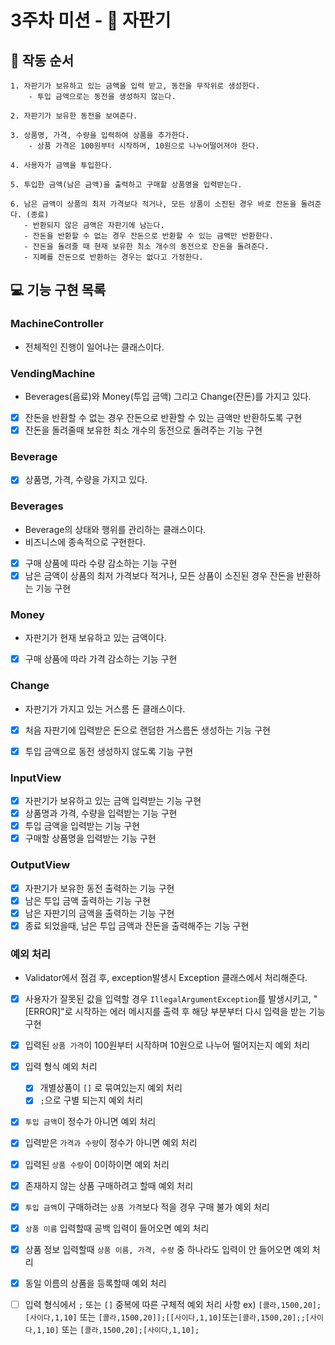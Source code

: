 # 3주차 미션 - 🧃 자판기

## 📢 작동 순서

```
1. 자판기가 보유하고 있는 금액을 입력 받고, 동전을 무작위로 생성한다.
    - 투입 금액으로는 동전을 생성하지 않는다.
     
2. 자판기가 보유한 동전을 보여준다.

3. 상품명, 가격, 수량을 입력하여 상품을 추가한다.
    - 상품 가격은 100원부터 시작하며, 10원으로 나누어떨어져야 한다.
  
4. 사용자가 금액을 투입한다.

5. 투입한 금액(남은 금액)을 출력하고 구매할 상품명을 입력받는다.

6. 남은 금액이 상품의 최저 가격보다 적거나, 모든 상품이 소진된 경우 바로 잔돈을 돌려준다. (종료)
   - 반환되지 않은 금액은 자판기에 남는다.
   - 잔돈을 반환할 수 없는 경우 잔돈으로 반환할 수 있는 금액만 반환한다.
   - 잔돈을 돌려줄 때 현재 보유한 최소 개수의 동전으로 잔돈을 돌려준다.
   - 지폐를 잔돈으로 반환하는 경우는 없다고 가정한다.
```

## 💻 기능 구현 목록

### MachineController

- 전체적인 진행이 일어나는 클래스이다.

### VendingMachine

- Beverages(음료)와 Money(투입 금액) 그리고 Change(잔돈)를 가지고 있다.
- [x] 잔돈을 반환할 수 없는 경우 잔돈으로 반환할 수 있는 금액만 반환하도록 구현
- [x] 잔돈을 돌려줄때 보유한 최소 개수의 동전으로 돌려주는 기능 구현

### Beverage

- [x] 상품명, 가격, 수량을 가지고 있다.

### Beverages

- Beverage의 상태와 행위를 관리하는 클래스이다.
- 비즈니스에 종속적으로 구현한다.
- [x] 구매 상품에 따라 수량 감소하는 기능 구현
- [x] 남은 금액이 상품의 최저 가격보다 적거나, 모든 상품이 소진된 경우 잔돈을 반환하는 기능 구현

### Money

- 자판기가 현재 보유하고 있는 금액이다.
- [x] 구매 상품에 따라 가격 감소하는 기능 구현

### Change

- 자판기가 가지고 있는 거스름 돈 클래스이다.
- [x] 처음 자판기에 입력받은 돈으로 랜덤한 거스름돈 생성하는 기능 구현
- [x] 투입 금액으로 동전 생성하지 않도록 기능 구현


### InputView

- [x] 자판기가 보유하고 있는 금액 입력받는 기능 구현
- [x] 상품명과 가격, 수량을 입력받는 기능 구현
- [x] 투입 금액을 입력받는 기능 구현
- [x] 구매할 상품명을 입력받는 기능 구현

### OutputView

- [x] 자판기가 보유한 동전 출력하는 기능 구현
- [x] 남은 투입 금액 출력하는 기능 구현
- [x] 남은 자판기의 금액을 출력하는 기능 구현
- [x] 종료 되었을때, 남은 투입 금액과 잔돈을 출력해주는 기능 구현

### 예외 처리

- Validator에서 점검 후, exception발생시 Exception 클래스에서 처리해준다.
- [x] 사용자가 잘못된 값을 입력할 경우 ```IllegalArgumentException```를 발생시키고, "[ERROR]"로 시작하는 에러 메시지를 출력 후 해당 부분부터 다시 입력을 받는 기능 구현
- [x] 입력된 ```상품 가격```이 100원부터 시작하며 10원으로 나누어 떨어지는지 예외 처리
- [x] 입력 형식 예외 처리
    - [x] 개별상품이 ```[]``` 로 묶여있는지 예외 처리
    - [x] ```;```으로 구별 되는지 예외 처리
- [x] ```투입 금액```이 정수가 아니면 예외 처리
- [x] 입력받은 ```가격과 수량```이 정수가 아니면 예외 처리
- [x] 입력된 ```상품 수량```이 0이하이면 예외 처리
- [x] 존재하지 않는 상품 구매하려고 할때 예외 처리
- [x] ```투입 금액```이 구매하려는 ```상품 가격```보다 적을 경우 구매 불가 예외 처리
- [x] ```상품 이름``` 입력할때 공백 입력이 들어오면 예외 처리
- [x] 상품 정보 입력할때 ```상품 이름, 가격, 수량``` 중 하나라도 입력이 안 들어오면 예외 처리
- [x] 동일 이름의 상품을 등록할때 예외 처리
- [ ] 입력 형식에서 ```;``` 또는 ```[]``` 중복에 따른 구체적 예외 처리 사항 
  ex) ```[콜라,1500,20];[사이다,1,10]``` 또는 ```[콜라,1500,20]];[[사이다,1,10]```또는```[콜라,1500,20];;[사이다,1,10]``` 또는 ```[콜라,1500,20];[사이다,1,10];```

